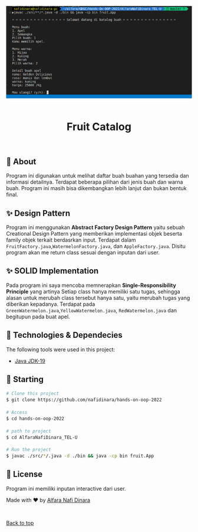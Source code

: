 <div align="center" id="top"> 
  <img src="./images.png" alt="Hands On OOP 2022" />
  &#xa0;
</div>

<h1 align="center">Fruit Catalog</h1>

<!-- Status -->

<!-- <h4 align="center"> 
	🚧  Hands On OOP 2022 🚀 Under construction...  🚧
</h4> 

<hr> -->

<br>

## :dart: About ##

Program ini digunakan untuk melihat daftar buah buahan yang tersedia dan informasi detailnya. Terdapat beberapa pilihan dari jenis buah dan warna buah. Program ini masih bisa dikembangkan lebih lanjut dan bukan bentuk final.

## :sparkles: Design Pattern ##

Program ini menggunakan <b>Abstract Factory Design Pattern</b> yaitu sebuah Creational Design Pattern yang memberikan implementasi objek beserta family objek terkait berdasrkan input. Terdapat dalam <code>FruitFactory.java</code>,<code>WatermelonFactory.java</code>, dan <code>AppleFactory.java</code>. Disitu program akan me return class sesuai dengan inputan dari user.

## :sparkles: SOLID Implementation ##

Pada program ini saya mencoba memnerapkan <b>Single-Responsibility Principle</b> yang artinya Setiap class hanya memiliki satu tugas, sehingga alasan untuk merubah class tersebut hanya satu, yaitu merubah tugas yang diberikan kepadanya. Terdapat pada <code>GreenWatermelon.java</code>,<code>YellowWatermelon.java</code>, <code>RedWatermelon.java</code> dan begitupun pada buat apel.

## :rocket: Technologies & Dependecies ##

The following tools were used in this project:

- [Java JDK-19](https://jdk.java.net/19/)


## :checkered_flag: Starting ##

```bash
# Clone this project
$ git clone https://github.com/nafidinara/hands-on-oop-2022

# Access
$ cd hands-on-oop-2022

# path to project
$ cd AlfaraNafiDinara_TEL-U

# Run the project
$ javac ./src/*/.java -d ./bin && java -cp bin fruit.App
```

## :memo: License ##

Program ini memiliki inputan interactive dari user.


Made with :heart: by <a href="https://github.com/nafidinara" target="_blank">Alfara Nafi Dinara</a>

&#xa0;

<a href="#top">Back to top</a>
